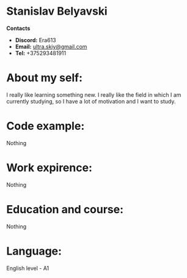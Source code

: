# **Stanislav Belyavski**
**Contacts**
* **Discord:** Era613
* **Email:** ultra.skiy@gmail.com
* **Tel:** +375293481911

# **About my self:**
 I really like learning something new. I really like the field in which I am currently studying, so I have a lot of motivation and I want to study.

# **Code example:**
Nothing

# **Work expirence:**
Nothing

# **Education and course:**
Nothing

# **Language:**
English level - A1
